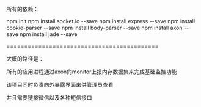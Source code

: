 
所有的依赖：

npm init
npm install socket.io --save
npm install express --save 
npm install cookie-parser --save
npm install body-parser	--save
npm install axon --save
npm install jade --save


===========================================

大概的路径是：

所有的应用进程通过axon向monitor上报内存数据集来完成基础监控功能

该项目同时负责向外暴露界面来供管理员查看

并且需要链接微信以及各种短信接口